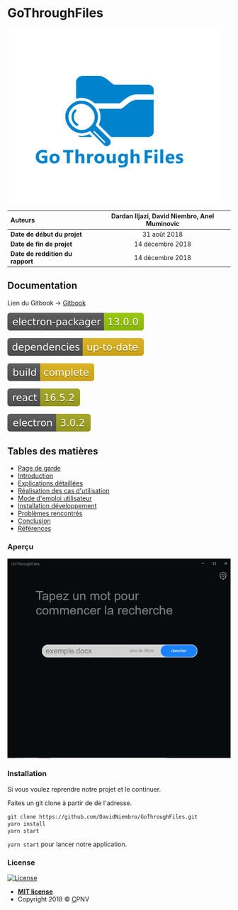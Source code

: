 # GoThroughFiles

![](.gitbook/assets/image%20%283%29.png)

| **Auteurs** | Dardan Iljazi, David Niembro, Anel Muminovic |
| :--- | :---: |
| **Date de début du projet** | 31 août 2018 |
| **Date de fin de projet** | 14 décembre 2018 |
| **Date de reddition du rapport** | 14 décembre 2018 |



## Documentation

Lien du Gitbook -&gt; [Gitbook](https://gothroughfiles.gitbook.io)

![](.gitbook/assets/electron-packager-13.0.0-green.svg)

![](.gitbook/assets/dependencies-up-to-date-yellow.svg)

![](.gitbook/assets/build-complete-yellow.svg)

![](.gitbook/assets/react-16.5.2-yellowgreen.svg)

![](.gitbook/assets/electron-3.0.2-yellowgreen.svg)

## Tables des matières


* [Page de garde](page-de-garde.md)
* [Introduction](untitled.md)
* [Explications détaillées](developpement.md)
* [Réalisation des cas d'utilisation](cas-dutilisation.md)
* [Mode d'emploi utilisateur](mode-demploi-utilisateur.md)
* [Installation développement](installation-developpement.md)
* [Problèmes rencontrés](problemes-rencontres.md)
* [Conclusion](conclusion.md)
* [Références](references.md)

### Aperçu

![](.gitbook/assets/nkncsm5ifl.gif)

### Installation

Si vous voulez reprendre notre projet et le continuer.

Faites un git clone à partir de de l'adresse.

```text
git clone https://github.com/DavidNiembro/GoThroughFiles.git
yarn install
yarn start
```

`yarn start` pour lancer notre application.

### License

[![License](https://camo.githubusercontent.com/107590fac8cbd65071396bb4d04040f76cde5bde/687474703a2f2f696d672e736869656c64732e696f2f3a6c6963656e73652d6d69742d626c75652e7376673f7374796c653d666c61742d737175617265)](http://badges.mit-license.org/)

* [**MIT license**](http://opensource.org/licenses/mit-license.php)
* Copyright 2018 © [C](http://fvcproductions.com/)PNV



